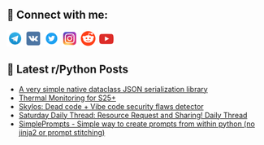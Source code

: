 ## 🔎 Connect with me:
[<img src="https://github.com/bullbesh/bullbesh/blob/main/images/Telegram.png" width="32" height="32" />](https://t.me/bullbesh)
[<img src="https://github.com/bullbesh/bullbesh/blob/main/images/VK.png" width="32" height="32" />](https://vk.com/bullbesh)
[<img src="https://github.com/bullbesh/bullbesh/blob/main/images/Twitter.png" width="32" height="32" />](https://twitter.com/bullbesh1)
[<img src="https://github.com/bullbesh/bullbesh/blob/main/images/Instagram.png" width="32" height="32" />](https://www.instagram.com/bullbesh)
[<img src="https://github.com/bullbesh/bullbesh/blob/main/images/Reddit.png" width="32" height="32" />](https://www.reddit.com/user/bullbesh)
[<img src="https://github.com/bullbesh/bullbesh/blob/main/images/YouTube.png" width="32" height="32" />](https://www.youtube.com/channel/UCtfjRs6uzgq5mfm8S06WTcg)

## 📕 Latest r/Python Posts
<!-- BLOG-POST-LIST:START -->
- [A very simple native dataclass JSON serialization library](https://www.reddit.com/r/Python/comments/1ofqmg6/a_very_simple_native_dataclass_json_serialization/)
- [Thermal Monitoring for S25+](https://www.reddit.com/r/Python/comments/1ofk1vx/thermal_monitoring_for_s25/)
- [Skylos: Dead code + Vibe code security flaws detector](https://www.reddit.com/r/Python/comments/1ofevmc/skylos_dead_code_vibe_code_security_flaws_detector/)
- [Saturday Daily Thread: Resource Request and Sharing! Daily Thread](https://www.reddit.com/r/Python/comments/1ofdbzk/saturday_daily_thread_resource_request_and/)
- [SimplePrompts - Simple way to create prompts from within python &lpar;no jinja2 or prompt stitching&rpar;](https://www.reddit.com/r/Python/comments/1of6v3c/simpleprompts_simple_way_to_create_prompts_from/)
<!-- BLOG-POST-LIST:END -->
